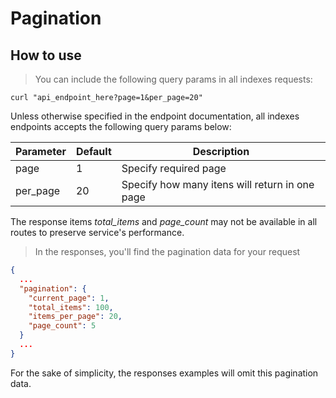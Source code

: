 # Pagination

## How to use

> You can include the following query params in all indexes requests:

```shell
curl "api_endpoint_here?page=1&per_page=20"
```

Unless otherwise specified in the endpoint documentation, all indexes endpoints accepts the following query params below:

Parameter | Default | Description
--------- | ------- | -----------
page      | 1       | Specify required page
per_page  | 20      | Specify how many itens will return in one page

<aside class="warning">The response items <i>total_items</i> and <i>page_count</i> may not be available in all routes to preserve service's performance.</aside>

> In the responses, you'll find the pagination data for your request

```json
{
  ...
  "pagination": {
    "current_page": 1,
    "total_items": 100,
    "items_per_page": 20,
    "page_count": 5
  }
  ...
}
```

<aside class="notice">For the sake of simplicity, the responses examples will omit this pagination data.</aside>

